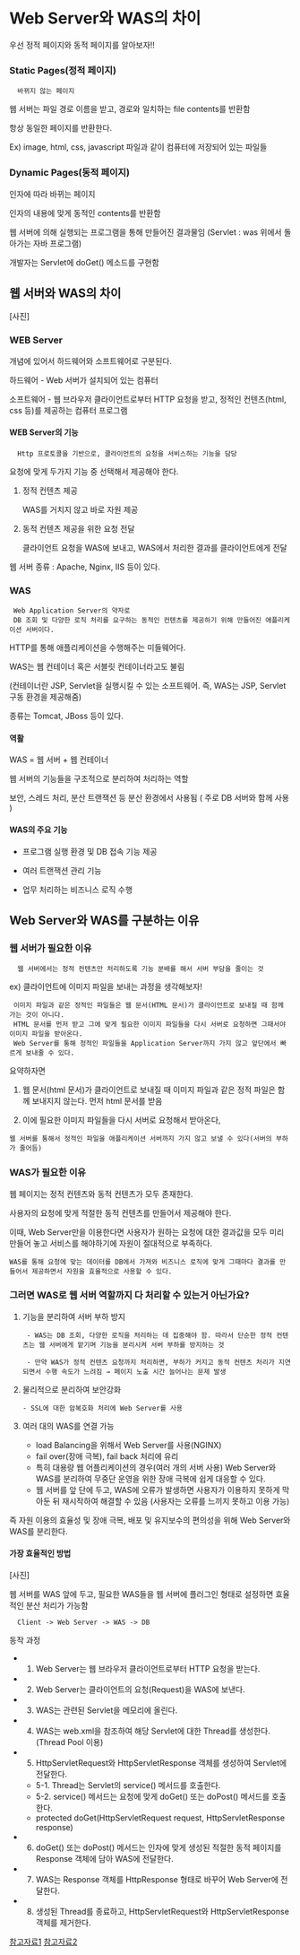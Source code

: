 # Web Server와 WAS의 차이

우선 정적 페이지와 동적 페이지를 알아보자!!


### Static Pages(정적 페이지)

      바뀌지 않는 페이지
    
웹 서버는 파일 경로 이름을 받고, 경로와 일치하는 file contents를 반환함

항상 동일한 페이지를 반환한다.

Ex) image, html, css, javascript 파일과 같이 컴퓨터에 저장되어 있는 파일들


### Dynamic Pages(동적 페이지)

   인자에 따라 바뀌는 페이지
  
인자의 내용에 맞게 동적인 contents를 반환함

웹 서버에 의해 실행되는 프로그램을 통해 만들어진 결과물임 (Servlet : was 위에서 돌아가는 자바 프로그램)

개발자는 Servlet에 doGet() 메소드를 구현함


## 웹 서버와 WAS의 차이

[사진]

### WEB Server

개념에 있어서 하드웨어와 소프트웨어로 구분된다.

하드웨어 - Web 서버가 설치되어 있는 컴퓨터

소프트웨어 - 웹 브라우저 클라이언트로부터 HTTP 요청을 받고, 정적인 컨텐츠(html, css 등)를 제공하는 컴퓨터 프로그램


#### WEB Server의 기능

      Http 프로토콜을 기반으로, 클라이언트의 요청을 서비스하는 기능을 담당

요청에 맞게 두가지 기능 중 선택해서 제공해야 한다.

1. 정적 컨텐츠 제공

      WAS를 거치지 않고 바로 자원 제공

2. 동적 컨텐츠 제공을 위한 요청 전달

      클라이언트 요청을 WAS에 보내고, WAS에서 처리한 결과를 클라이언트에게 전달

웹 서버 종류 : Apache, Nginx, IIS 등이 있다.

### WAS

     Web Application Server의 약자로
     DB 조회 및 다양한 로직 처리를 요구하는 동적인 컨텐츠를 제공하기 위해 만들어진 애플리케이션 서버이다.


HTTP를 통해 애플리케이션을 수행해주는 미들웨어다.

WAS는 웹 컨테이너 혹은 서블릿 컨테이너라고도 불림

(컨테이너란 JSP, Servlet을 실행시킬 수 있는 소프트웨어. 즉, WAS는 JSP, Servlet 구동 환경을 제공해줌)

종류는 Tomcat, JBoss 등이 있다.

#### 역활 

WAS = 웹 서버 + 웹 컨테이너

웹 서버의 기능들을 구조적으로 분리하여 처리하는 역할

보안, 스레드 처리, 분산 트랜잭션 등 분산 환경에서 사용됨 ( 주로 DB 서버와 함께 사용 )

#### WAS의 주요 기능

- 프로그램 실행 환경 및 DB 접속 기능 제공

- 여러 트랜잭션 관리 기능

- 업무 처리하는 비즈니스 로직 수행

## Web Server와 WAS를 구분하는 이유

### 웹 서버가 필요한 이유
  
      웹 서버에서는 정적 컨텐츠만 처리하도록 기능 분배를 해서 서버 부담을 줄이는 것
  
ex) 클라이언트에 이미지 파일을 보내는 과정을 생각해보자!
  
     이미지 파일과 같은 정적인 파일들은 웹 문서(HTML 문서)가 클라이언트로 보내질 때 함께 가는 것이 아니다.
     HTML 문서를 먼저 받고 그에 맞게 필요한 이미지 파일들을 다시 서버로 요청하면 그때서야 이미지 파일을 받아온다.
     Web Server를 통해 정적인 파일들을 Application Server까지 가지 않고 앞단에서 빠르게 보내줄 수 있다.
  
  
요약하자면
  
1. 웹 문서(html 문서)가 클라이언트로 보내질 때 이미지 파일과 같은 정적 파일은 함께 보내지지 않는다.
먼저 html 문서를 받음
  
2. 이에 필요한 이미지 파일들을 다시 서버로 요청해서 받아온다,


```웹 서버를 통해서 정적인 파일을 애플리케이션 서버까지 가지 않고 보낼 수 있다(서버의 부하가 줄어듬)```


### WAS가 필요한 이유

웹 페이지는 정적 컨텐츠와 동적 컨텐츠가 모두 존재한다.

사용자의 요청에 맞게 적절한 동적 컨텐츠를 만들어서 제공해야 한다.

이때, Web Server만을 이용한다면 사용자가 원하는 요청에 대한 결과값을 모두 미리 만들어 놓고 서비스를 해야하기에 자원이 절대적으로 부족하다.

```WAS를 통해 요청에 맞는 데이터를 DB에서 가져와 비즈니스 로직에 맞게 그때마다 결과를 만들어서 제공하면서 자원을 효율적으로 사용할 수 있다.```
  
### 그러면 WAS로 웹 서버 역할까지 다 처리할 수 있는거 아닌가요?

1. 기능을 분리하여 서버 부하 방지


        - WAS는 DB 조회, 다양한 로직을 처리하는 데 집중해야 함. 따라서 단순한 정적 컨텐츠는 웹 서버에게 맡기며 기능을 분리시켜 서버 부하를 방지하는 것

        - 만약 WAS가 정적 컨텐츠 요청까지 처리하면, 부하가 커지고 동적 컨텐츠 처리가 지연되면서 수행 속도가 느려짐 → 페이지 노출 시간 늘어나는 문제 발생


2. 물리적으로 분리하여 보안강화


       - SSL에 대한 암복호화 처리에 Web Server를 사용
  
  
3. 여러 대의 WAS를 연결 가능


     - load Balancing을 위해서 Web Server를 사용(NGINX)
     - fail over(장애 극복), fail back 처리에 유리
     - 특히 대용량 웹 어플리케이션의 경우(여러 개의 서버 사용) Web Server와 WAS를 분리하여 무중단 운영을 위한 장애 극복에 쉽게 대응할 수 있다.
     - 웹 서버를 앞 단에 두고, WAS에 오류가 발생하면 사용자가 이용하지 못하게 막아둔 뒤 재시작하여 해결할 수 있음 (사용자는 오류를 느끼지 못하고 이용 가능)


즉 자원 이용의 효율성 및 장애 극복, 배포 및 유지보수의 편의성을 위해 Web Server와 WAS를 분리한다.


#### 가장 효율적인 방법

[사진]

웹 서버를 WAS 앞에 두고, 필요한 WAS들을 웹 서버에 플러그인 형태로 설정하면 효율적인 분산 처리가 가능함

      Client -> Web Server -> WAS -> DB

동작 과정

- 1. Web Server는 웹 브라우저 클라이언트로부터 HTTP 요청을 받는다.
- 2. Web Server는 클라이언트의 요청(Request)을 WAS에 보낸다.
- 3. WAS는 관련된 Servlet을 메모리에 올린다.
- 4. WAS는 web.xml을 참조하여 해당 Servlet에 대한 Thread를 생성한다. (Thread Pool 이용)

- 5. HttpServletRequest와 HttpServletResponse 객체를 생성하여 Servlet에 전달한다.
  - 5-1. Thread는 Servlet의 service() 메서드를 호출한다.
  - 5-2. service() 메서드는 요청에 맞게 doGet() 또는 doPost() 메서드를 호출한다.
  - protected doGet(HttpServletRequest request, HttpServletResponse response)
 
- 6. doGet() 또는 doPost() 메서드는 인자에 맞게 생성된 적절한 동적 페이지를 Response 객체에 담아 WAS에 전달한다.
- 7. WAS는 Response 객체를 HttpResponse 형태로 바꾸어 Web Server에 전달한다.
- 8. 생성된 Thread를 종료하고, HttpServletRequest와 HttpServletResponse 객체를 제거한다.


[참고자료1](https://gmlwjd9405.github.io/2018/10/27/webserver-vs-was.html)
[참고자료2]([https://gmlwjd9405.github.io/2018/10/27/webserver-vs-was.html](https://github.com/gyoogle/tech-interview-for-developer/blob/master/Web/Web%20Server%EC%99%80%20WAS%EC%9D%98%20%EC%B0%A8%EC%9D%B4.md))
